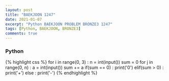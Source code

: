 ```yaml
---
layout: post
title: "BAEKJOON 1247"
date: 2021-01-07
excerpt: "Python BAEKJOON PROBLEM BRONZE3 1247"
tags: [Python, BAEKJOON, BRONZE3]
comments: true
---
```


### Python
{% highlight css %}
for i in range(0, 3) :
    n = int(input())
    sum = 0
    for j in range(0, n) :
        a = int(input())
        sum += a
    if(sum == 0) : print('0')
    elif(sum > 0) : print('+')
    else : print('-')
{% endhighlight %}